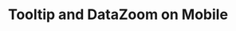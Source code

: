 ---
title: Tooltip and DataZoom on Mobile
category: line
titleCN: Tooltip and DataZoom on Mobile
---